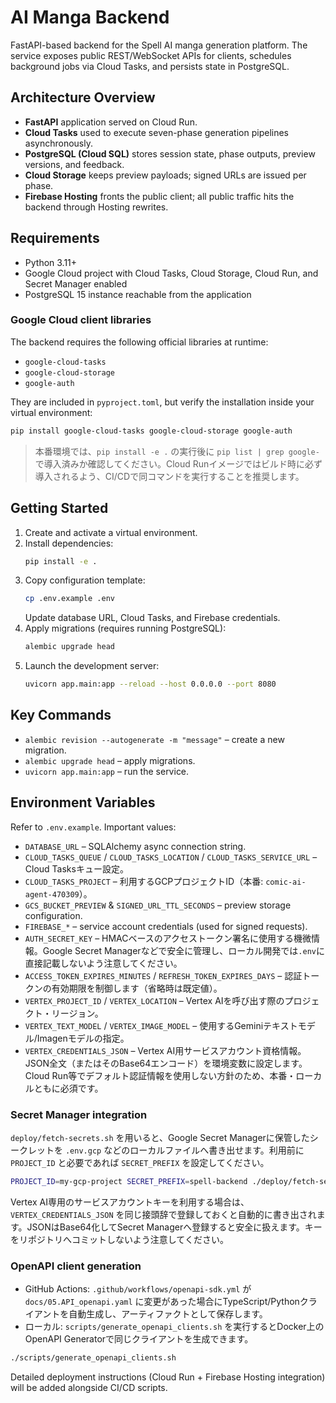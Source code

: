 # AI Manga Backend

FastAPI-based backend for the Spell AI manga generation platform. The service exposes public REST/WebSocket APIs for clients, schedules background jobs via Cloud Tasks, and persists state in PostgreSQL.

## Architecture Overview

- **FastAPI** application served on Cloud Run.
- **Cloud Tasks** used to execute seven-phase generation pipelines asynchronously.
- **PostgreSQL (Cloud SQL)** stores session state, phase outputs, preview versions, and feedback.
- **Cloud Storage** keeps preview payloads; signed URLs are issued per phase.
- **Firebase Hosting** fronts the public client; all public traffic hits the backend through Hosting rewrites.

## Requirements

- Python 3.11+
- Google Cloud project with Cloud Tasks, Cloud Storage, Cloud Run, and Secret Manager enabled
- PostgreSQL 15 instance reachable from the application

### Google Cloud client libraries

The backend requires the following official libraries at runtime:

- `google-cloud-tasks`
- `google-cloud-storage`
- `google-auth`

They are included in `pyproject.toml`, but verify the installation inside your virtual environment:

```bash
pip install google-cloud-tasks google-cloud-storage google-auth
```

> 本番環境では、`pip install -e .` の実行後に `pip list | grep google-` で導入済みか確認してください。Cloud Runイメージではビルド時に必ず導入されるよう、CI/CDで同コマンドを実行することを推奨します。

## Getting Started

1. Create and activate a virtual environment.
2. Install dependencies:
   ```bash
   pip install -e .
   ```
3. Copy configuration template:
   ```bash
   cp .env.example .env
   ```
   Update database URL, Cloud Tasks, and Firebase credentials.
4. Apply migrations (requires running PostgreSQL):
   ```bash
   alembic upgrade head
   ```
5. Launch the development server:
   ```bash
   uvicorn app.main:app --reload --host 0.0.0.0 --port 8080
   ```

## Key Commands

- `alembic revision --autogenerate -m "message"` – create a new migration.
- `alembic upgrade head` – apply migrations.
- `uvicorn app.main:app` – run the service.

## Environment Variables

Refer to `.env.example`. Important values:

- `DATABASE_URL` – SQLAlchemy async connection string.
- `CLOUD_TASKS_QUEUE` / `CLOUD_TASKS_LOCATION` / `CLOUD_TASKS_SERVICE_URL` – Cloud Tasksキュー設定。
- `CLOUD_TASKS_PROJECT` – 利用するGCPプロジェクトID（本番: `comic-ai-agent-470309`）。
- `GCS_BUCKET_PREVIEW` & `SIGNED_URL_TTL_SECONDS` – preview storage configuration.
- `FIREBASE_*` – service account credentials (used for signed requests).
- `AUTH_SECRET_KEY` – HMACベースのアクセストークン署名に使用する機微情報。Google Secret Managerなどで安全に管理し、ローカル開発では`.env`に直接記載しないよう注意してください。
- `ACCESS_TOKEN_EXPIRES_MINUTES` / `REFRESH_TOKEN_EXPIRES_DAYS` – 認証トークンの有効期限を制御します（省略時は既定値）。
- `VERTEX_PROJECT_ID` / `VERTEX_LOCATION` – Vertex AIを呼び出す際のプロジェクト・リージョン。
- `VERTEX_TEXT_MODEL` / `VERTEX_IMAGE_MODEL` – 使用するGeminiテキストモデル/Imagenモデルの指定。
- `VERTEX_CREDENTIALS_JSON` – Vertex AI用サービスアカウント資格情報。JSON全文（またはそのBase64エンコード）を環境変数に設定します。Cloud Run等でデフォルト認証情報を使用しない方針のため、本番・ローカルともに必須です。

### Secret Manager integration

`deploy/fetch-secrets.sh` を用いると、Google Secret Managerに保管したシークレットを `.env.gcp` などのローカルファイルへ書き出せます。利用前に `PROJECT_ID` と必要であれば `SECRET_PREFIX` を設定してください。

```bash
PROJECT_ID=my-gcp-project SECRET_PREFIX=spell-backend ./deploy/fetch-secrets.sh .env.gcp
```

Vertex AI専用のサービスアカウントキーを利用する場合は、`VERTEX_CREDENTIALS_JSON` を同じ接頭辞で登録しておくと自動的に書き出されます。JSONはBase64化してSecret Managerへ登録すると安全に扱えます。キーをリポジトリへコミットしないよう注意してください。

### OpenAPI client generation

- GitHub Actions: `.github/workflows/openapi-sdk.yml` が `docs/05.API_openapi.yaml` に変更があった場合にTypeScript/Pythonクライアントを自動生成し、アーティファクトとして保存します。
- ローカル: `scripts/generate_openapi_clients.sh` を実行するとDocker上のOpenAPI Generatorで同じクライアントを生成できます。

```bash
./scripts/generate_openapi_clients.sh
```

Detailed deployment instructions (Cloud Run + Firebase Hosting integration) will be added alongside CI/CD scripts.
